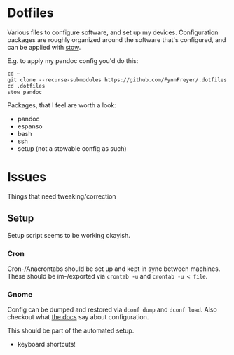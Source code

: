 # Dotfiles

Various files to configure software, and set up my devices.
Configuration packages are roughly organized around the software that's configured, and can be applied with [stow](https://www.gnu.org/software/stow/manual/stow.html).

E.g. to apply my pandoc config you'd do this:

    cd ~
    git clone --recurse-submodules https://github.com/FynnFreyer/.dotfiles
    cd .dotfiles
    stow pandoc

Packages, that I feel are worth a look:

- pandoc
- espanso
- bash
- ssh
- setup (not a stowable config as such)

# Issues

Things that need tweaking/correction

## Setup

Setup script seems to be working okayish.

### Cron

Cron-/Anacrontabs should be set up and kept in sync between machines.
These should be im-/exported via `crontab -u` and `crontab -u < file`.

### Gnome

Config can be dumped and restored via `dconf dump` and `dconf load`.
Also checkout what [the docs](https://help.gnome.org/admin/gdm/stable/configuration.html.en) say about configuration.

This should be part of the automated setup.

- keyboard shortcuts!

